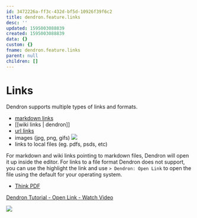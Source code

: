```yaml
---
id: 3472226a-ff3c-432d-bf5d-10926f39f6c2
title: dendron.feature.links
desc: ''
updated: 1595003088839
created: 1595003088839
data: {}
custom: {}
fname: dendron.feature.links
parent: null
children: []
---
```


# Links

Dendron supports multiple types of links and formats. 

- [markdown links](./dendron.md)
- [[wiki links | dendron]]
- [url links](https://github.com/dendronhq/dendron-template/blob/master/vault/dendron.md)
- images (jpg, png, gifs)
![](https://foundation-prod-assetspublic53c57cce-8cpvgjldwysl.s3-us-west-2.amazonaws.com/assets/logo-256.png)
- links to local files (eg. pdfs, psds, etc)

For markdown and wiki links pointing to markdown files, Dendron will open it up inside the editor. For links to a file format Dendron does not support, you can use the highlight the link and use `> Dendron: Open Link` to open the file using the default for your operating system. 

- [Think PDF](./assets/think.pdf)

<a href="https://www.loom.com/share/01250485e20a4cdca2a053dd6047ac68"> <p>Dendron Tutorial - Open Link - Watch Video</p> <img src="https://cdn.loom.com/sessions/thumbnails/01250485e20a4cdca2a053dd6047ac68-with-play.gif"> </a>

